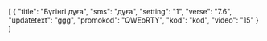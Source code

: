 [
  {
    "title": "Бүгінгі дұға",
    "sms": "дұға",
    "setting": "1",
    "verse": "7.6",
    "updatetext": "ggg",
    "promokod": "QWEоRTY",
    "kod": "kod",
    "video": "15"
  }
]

